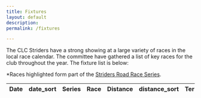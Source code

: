 ```yaml
---
title: Fixtures
layout: default
description:
permalink: /fixtures

---
```


The CLC Striders have a strong showing at a large variety of races in the local race calendar. The committee have gathered a list of key races for the club throughout the year. The fixture list is below:

*Races highlighted form part of the [Striders Road Race Series](/roadraceseries).

<table id="site_data_fixtures" style="width:100%">
    <thead>
        <tr>
          <th data-field="Date">Date</th>
          <th data-field="date_sort">date_sort</th>  
          <th data-field="Series">Series</th>
          <th data-field="Race">Race</th>
          <th data-field="Distance">Distance</th>          
          <th data-field="distance_sort">distance_sort</th>
          <th data-field="Terrain">Terrain</th>
        </tr>
    </thead>
</table>
